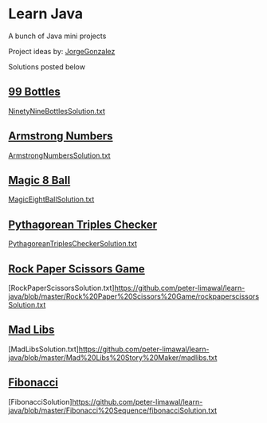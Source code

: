 # Learn Java
A bunch of Java mini projects

Project ideas by: [JorgeGonzalez](https://github.com/jorgegonzalez/beginner-projects)

Solutions posted below

## [99 Bottles](https://github.com/peter-limawal/learn-java/blob/master/99%20Bottles/NinetyNineBottles.java)
[NinetyNineBottlesSolution.txt](https://github.com/peter-limawal/learn-java/blob/master/99%20Bottles/NinetyNineBottlesSolution.txt)

## [Armstrong Numbers](https://github.com/peter-limawal/learn-java/blob/master/Armstrong%20Numbers/ArmstrongNumbers.java)
[ArmstrongNumbersSolution.txt](https://github.com/peter-limawal/learn-java/blob/master/Armstrong%20Numbers/ArmstrongNumbersSolution.txt)

## [Magic 8 Ball](https://github.com/peter-limawal/learn-java/blob/master/Magic%208%20Ball/MagicEightBall.java)
[MagicEightBallSolution.txt](https://github.com/peter-limawal/learn-java/blob/master/Magic%208%20Ball/MagicEightBallSolution.txt)

## [Pythagorean Triples Checker](https://github.com/peter-limawal/learn-java/blob/master/Pythagorean%20Triples%20Checker/PythagoreanTriplesChecker.java)
[PythagoreanTriplesCheckerSolution.txt](https://github.com/peter-limawal/learn-java/blob/master/Pythagorean%20Triples%20Checker/PythagoreanTriplesCheckerSolution.txt)

## [Rock Paper Scissors Game](https://github.com/peter-limawal/learn-java/blob/master/Rock%20Paper%20Scissors%20Game/rockpaperscissors.java)
[RockPaperScissorsSolution.txt]https://github.com/peter-limawal/learn-java/blob/master/Rock%20Paper%20Scissors%20Game/rockpaperscissorsSolution.txt

## [Mad Libs](https://github.com/peter-limawal/learn-java/blob/master/Mad%20Libs%20Story%20Maker/madlibs.java)
[MadLibsSolution.txt]https://github.com/peter-limawal/learn-java/blob/master/Mad%20Libs%20Story%20Maker/madlibs.txt

## [Fibonacci](https://github.com/peter-limawal/learn-java/blob/master/Fibonacci%20Sequence/fibonacci.java)
[FibonacciSolution]https://github.com/peter-limawal/learn-java/blob/master/Fibonacci%20Sequence/fibonacciSolution.txt
